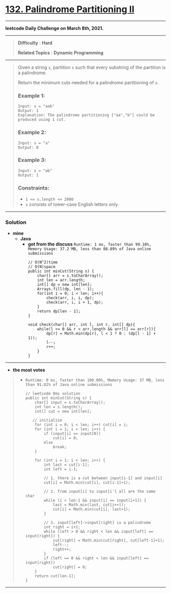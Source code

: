 # [132. Palindrome Partitioning II](https://leetcode.com/problems/palindrome-partitioning-ii/)

---

**leetcode Daily Challenge on March 8th, 2021.**

---

> **Difficulty** : **Hard**
>
> **Related Topics** : **Dynamic Programming**

---

> Given a string `s`, partition `s` such that every substring of the partition is a palindrome.
>
> Return the minimum cuts needed for a palindrome partitioning of `s`.
>
>
>
> ### Example 1:
> ```
> Input: s = "aab"
> Output: 1
> Explanation: The palindrome partitioning ["aa","b"] could be produced using 1 cut.
> ```
>
> ### Example 2:
> ```
> Input: s = "a"
> Output: 0
> ```
>
> ### Example 3:
> ```
> Input: s = "ab"
> Output: 1
> ```
>
> ### Constraints:
> * `1 <= s.length <= 2000`
> * `s` consists of lower-case English letters only.

---


### Solution
* **mine**
  * **Java**
    * **got from the discuss** `Runtime: 1 ms, faster than 99.10%, Memory Usage: 37.2 MB, less than 88.09% of Java online submissions`
      ```
      // O(N^2)time
      // O(N)space
      public int minCut(String s) {
          char[] arr = s.toCharArray();
          int len = arr.length;
          int[] dp = new int[len];
          Arrays.fill(dp, len - 1);
          for(int i = 0; i < len; i++){
              check(arr, i, i, dp);
              check(arr, i, i + 1, dp);
          }
          return dp[len - 1];
      }

      void check(char[] arr, int l, int r, int[] dp){
          while(l >= 0 && r < arr.length && arr[l] == arr[r]){
              dp[r] = Math.min(dp[r], l < 1 ? 0 : (dp[l - 1] + 1));
              l--;
              r++;
          }
      }
      ```
---


* **the most votes**
>  * `Runtime: 0 ms, faster than 100.00%, Memory Usage: 37 MB, less than 91.82% of Java online submissions`
>    ```
>    // leetcode 0ms solution
>    public int minCut(String s) {
>        char[] input = s.toCharArray();
>        int len = s.length();
>        int[] cut = new int[len];
>
>		// initialize
>        for (int i = 0; i < len; i++) cut[i] = i;
>        for (int i = 1; i < len; i++) {
>            if (input[i] == input[0])
>                cut[i] = 0;
>            else
>                break;
>        }
>
>        for (int i = 1; i < len; i++) {
>            int last = cut[i-1];
>            int left = i-1;
>
>            // 1. there is a cut between input[i-1] and input[i]
>            cut[i] = Math.min(cut[i], cut[i-1]+1);
>
>            // 2. from input[i] to input[i'] all are the same char
>            while (i < len-1 && input[i] == input[i+1]) {
>                last = Math.min(last, cut[i++]);
>                cut[i] = Math.min(cut[i], last+1);
>            }
>
>            // 3. input[left]->input[right] is a palindrome
>            int right = i+1;
>            while (left > 0 && right < len && input[left] == input[right]) {
>                cut[right] = Math.min(cut[right], cut[left-1]+1);
>                left--;
>                right++;
>            }
>            if (left == 0 && right < len && input[left] == input[right])
>                cut[right] = 0;
>        }
>        return cut[len-1];
>    }
>    ```

---
